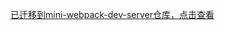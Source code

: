 [已迁移到mini-webpack-dev-server仓库，点击查看](https://github.com/lizuncong/mini-webpack-dev-server/blob/master/readme.md)